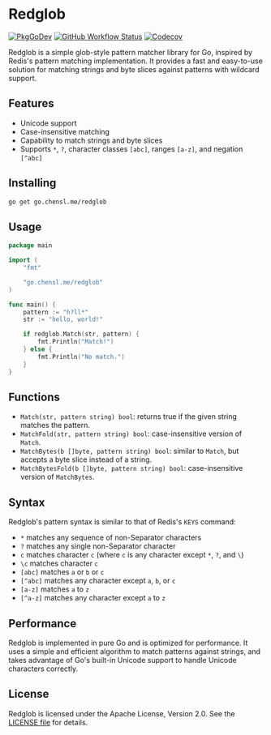 # Redglob

[![PkgGoDev](https://pkg.go.dev/badge/go.chensl.me/redglob)](https://pkg.go.dev/go.chensl.me/redglob)
[![GitHub Workflow Status](https://img.shields.io/github/actions/workflow/status/maolonglong/redglob/go.yml?label=ci)](https://github.com/maolonglong/redglob/actions/workflows/go.yml)
[![Codecov](https://img.shields.io/codecov/c/github/maolonglong/redglob/main?logo=codecov)](https://codecov.io/gh/maolonglong/redglob)

Redglob is a simple glob-style pattern matcher library for Go, inspired by Redis's pattern matching implementation. It provides a fast and easy-to-use solution for matching strings and byte slices against patterns with wildcard support.

## Features

- Unicode support
- Case-insensitive matching
- Capability to match strings and byte slices
- Supports `*`, `?`, character classes `[abc]`, ranges `[a-z]`, and negation `[^abc]`

## Installing

```bash
go get go.chensl.me/redglob
```

## Usage

```go
package main

import (
	"fmt"

	"go.chensl.me/redglob"
)

func main() {
	pattern := "h?ll*"
	str := "hello, world!"

	if redglob.Match(str, pattern) {
		fmt.Println("Match!")
	} else {
		fmt.Println("No match.")
	}
}
```

## Functions

- `Match(str, pattern string) bool`: returns true if the given string matches the pattern.
- `MatchFold(str, pattern string) bool`: case-insensitive version of `Match`.
- `MatchBytes(b []byte, pattern string) bool`: similar to `Match`, but accepts a byte slice instead of a string.
- `MatchBytesFold(b []byte, pattern string) bool`: case-insensitive version of `MatchBytes`.

## Syntax

Redglob's pattern syntax is similar to that of Redis's `KEYS` command:

- `*` matches any sequence of non-Separator characters
- `?` matches any single non-Separator character
- `c` matches character `c` (where `c` is any character except `*`, `?`, and `\`)
- `\c` matches character `c`
- `[abc]` matches `a` or `b` or `c`
- `[^abc]` matches any character except `a`, `b`, or `c`
- `[a-z]` matches `a` to `z`
- `[^a-z]` matches any character except `a` to `z`

## Performance

Redglob is implemented in pure Go and is optimized for performance. It uses a simple and efficient algorithm to match patterns against strings, and takes advantage of Go's built-in Unicode support to handle Unicode characters correctly.

## License

Redglob is licensed under the Apache License, Version 2.0. See the [LICENSE file](LICENSE) for details.
